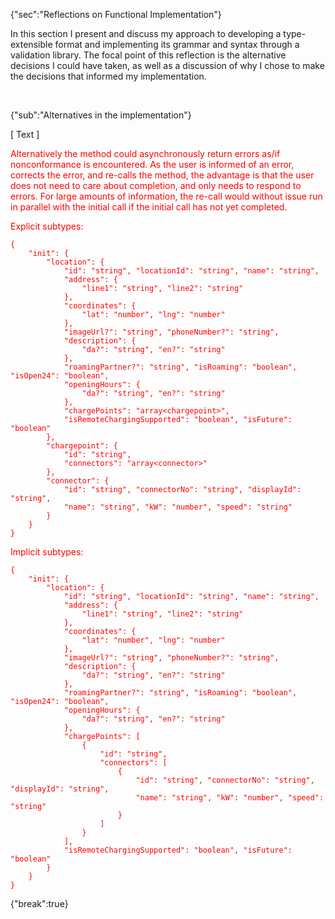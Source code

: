 {"sec":"Reflections on Functional Implementation"}

In this section I present and discuss my approach to developing a type-extensible format and implementing its grammar and syntax through a validation library. The focal point of this reflection is the alternative decisions I could have taken, as well as a discussion of why I chose to make the decisions that informed my implementation.

<br>

{"sub":"Alternatives in the implementation"}

[ Text ]

<div style="color:red">

Alternatively the method could asynchronously return errors as/if nonconformance is encountered. As the user is informed of an error, corrects the error, and re-calls the method, the advantage is that the user does not need to care about completion, and only needs to respond to errors. For large amounts of information, the re-call would without issue run in parallel with the initial call if the initial call has not yet completed.

Explicit subtypes:

```
{
    "init": {
        "location": {
            "id": "string", "locationId": "string", "name": "string",
            "address": {
                "line1": "string", "line2": "string"
            },
            "coordinates": {
                "lat": "number", "lng": "number"
            },
            "imageUrl?": "string", "phoneNumber?": "string",
            "description": {
                "da?": "string", "en?": "string"
            },
            "roamingPartner?": "string", "isRoaming": "boolean", "isOpen24": "boolean",
            "openingHours": {
                "da?": "string", "en?": "string"
            },
            "chargePoints": "array<chargepoint>",
            "isRemoteChargingSupported": "boolean", "isFuture": "boolean"
        },
        "chargepoint": {
            "id": "string",
            "connectors": "array<connector>"
        },
        "connector": {
            "id": "string", "connectorNo": "string", "displayId": "string",
            "name": "string", "kW": "number", "speed": "string"
        }
    }
}
```

Implicit subtypes:

```
{
    "init": {
        "location": {
            "id": "string", "locationId": "string", "name": "string",
            "address": {
                "line1": "string", "line2": "string"
            },
            "coordinates": {
                "lat": "number", "lng": "number"
            },
            "imageUrl?": "string", "phoneNumber?": "string",
            "description": {
                "da?": "string", "en?": "string"
            },
            "roamingPartner?": "string", "isRoaming": "boolean", "isOpen24": "boolean",
            "openingHours": {
                "da?": "string", "en?": "string"
            },
            "chargePoints": [
                {
                    "id": "string",
                    "connectors": [
                        {
                            "id": "string", "connectorNo": "string", "displayId": "string",
                            "name": "string", "kW": "number", "speed": "string"
                        }
                    ]
                }
            ],
            "isRemoteChargingSupported": "boolean", "isFuture": "boolean"
        }
    }
}
```

</div>

{"break":true}